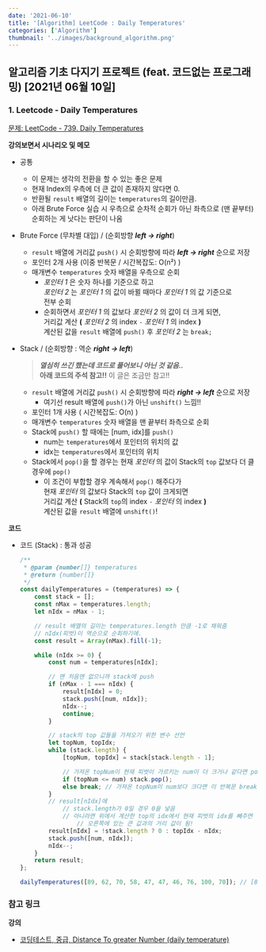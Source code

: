 ```yaml
---
date: '2021-06-10'
title: '[Algorithm] LeetCode : Daily Temperatures'
categories: ['Algorithm']
thumbnail: '../images/background_algorithm.png'
---
```


## 알고리즘 기초 다지기 프로젝트 (feat. 코드없는 프로그래밍) [2021년 06월 10일]

### **1.** Leetcode - Daily Temperatures

[문제: LeetCode - 739. Daily Temperatures](https://leetcode.com/problems/daily-temperatures/)

**강의보면서 시나리오 및 메모**

-   공통

    -   이 문제는 생각의 전환을 할 수 있는 좋은 문제
    -   현재 Index의 우측에 더 큰 값이 존재하지 않다면 0.
    -   반환될 `result` 배열의 길이는 `temperatures`의 길이만큼.
    -   아래 Brute Force 실습 시 우측으로 순차적 순회가 아닌 좌측으로 (맨 끝부터) 순회하는 게 낫다는 판단이 나옴

-   Brute Force (무차별 대입) / (순회방향 **_left -> right_**)

    -   `result` 배열에 거리값 `push()` 시 순회방향에 따라 **_left -> right_** 순으로 저장
    -   포인터 2개 사용 (이중 반복문 / 시간복잡도: O(n²) )
    -   매개변수 `temperatures` 숫자 배열을 우측으로 순회
        -   _포인터 1_ 은 숫자 하나를 기준으로 하고  
             _포인터 2_ 는 _포인터 1_ 의 값이 바뀔 때마다 _포인터 1_ 의 값 기준으로  
             전부 순회
        -   순회하면서 _포인터 1_ 의 값보다 _포인터 2_ 의 값이 더 크게 되면,  
            거리값 계산 **(** _포인터 2_ 의 index `-` _포인터 1_ 의 index **)**  
            계산된 값을 `result` 배열에 `push()` 후 _포인터 2_ 는 `break;`

-   Stack / (순회방향 : 역순 **_right -> left_**)
    > **_열심히 쓰긴 했는데 코드로 풀어보니 아닌 것 같음.._**  
    > **아래 코드의 주석 참고!!** 이 글은 조금만 참고!!
    -   `result` 배열에 거리값 `push()` 시 순회방향에 따라 **_right -> left_** 순으로 저장
        -   여기선 result 배열에 `push()`가 아닌 `unshift()` 느낌!!
    -   포인터 1개 사용 ( 시간복잡도: O(n) )
    -   매개변수 `temperatures` 숫자 배열을 맨 끝부터 좌측으로 순회
    -   Stack에 `push()` 할 때에는 [num, idx]를 `push()`
        -   num는 `temperatures`에서 포인터의 위치의 값
        -   idx는 `temperatures`에서 포인터의 위치
    -   Stack에서 `pop()`을 할 경우는 현재 _포인터_ 의 값이 Stack의 `top` 값보다 더 클 경우에 `pop()`
        -   이 조건이 부합할 경우 계속해서 `pop()` 해주다가  
             현재 _포인터_ 의 값보다 Stack의 `top` 값이 크게되면  
             거리값 계산 **(** Stack의 `top`의 index `-` _포인터_ 의 index **)**  
             계산된 값을 `result` 배열에 `unshift()`!

**코드**

-   코드 (Stack) : 통과 성공

    ```js
    /**
     * @param {number[]} temperatures
     * @return {number[]}
     */
    const dailyTemperatures = (temperatures) => {
        const stack = [];
        const nMax = temperatures.length;
        let nIdx = nMax - 1;

        // result 배열의 길이는 temperatures.length 만큼 -1로 채워줌
        // nIdx(피벗)이 역순으로 순회하기에.
        const result = Array(nMax).fill(-1);

        while (nIdx >= 0) {
            const num = temperatures[nIdx];

            // 맨 처음엔 없으니까 stack에 push
            if (nMax - 1 === nIdx) {
                result[nIdx] = 0;
                stack.push([num, nIdx]);
                nIdx--;
                continue;
            }

            // stack의 top 값들을 가져오기 위한 변수 선언
            let topNum, topIdx;
            while (stack.length) {
                [topNum, topIdx] = stack[stack.length - 1];

                // 가져온 topNum이 현재 피벗이 가르키는 num이 더 크거나 같다면 pop()
                if (topNum <= num) stack.pop();
                else break; // 가져온 topNum이 num보다 크다면 이 반복문 break;
            }
            // result[nIdx]에
                // stack.length가 0일 경우 0을 넣음
                // 아니라면 위에서 계산한 top의 idx에서 현재 피벗의 idx를 빼주면
                    // 오른쪽에 있는 큰 값과의 거리 값이 됨!
            result[nIdx] = !stack.length ? 0 : topIdx - nIdx;
            stack.push([num, nIdx]);
            nIdx--;
        }
        return result;
    };

    dailyTemperatures([89, 62, 70, 58, 47, 47, 46, 76, 100, 70]); // [8,1,5,4,3,2,1,1,0,0]
    ```


### **참고 링크**

**강의**

-   [코딩테스트, 중급, Distance To greater Number (daily temperature)](https://youtu.be/e3UUU018sZE)
